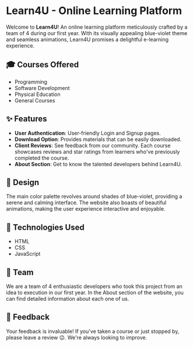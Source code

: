 # Learn4U - Online Learning Platform

Welcome to **Learn4U**! An online learning platform meticulously crafted by a team of 4 during our first year. With its visually appealing blue-violet theme and seamless animations, Learn4U promises a delightful e-learning experience.

## 🎓 Courses Offered

- Programming
- Software Development
- Physical Education
- General Courses

## ✨ Features

- **User Authentication**: User-friendly Login and Signup pages.
- **Download Option**: Provides materials that can be easily downloaded.
- **Client Reviews**: See feedback from our community. Each course showcases reviews and star ratings from learners who've previously completed the course.
- **About Section**: Get to know the talented developers behind Learn4U.

## 🎨 Design 

The main color palette revolves around shades of blue-violet, providing a serene and calming interface. The website also boasts of beautiful animations, making the user experience interactive and enjoyable.

## 🔗 Technologies Used

- HTML
- CSS
- JavaScript

## 🚀 Team

We are a team of 4 enthusiastic developers who took this project from an idea to execution in our first year. In the About section of the website, you can find detailed information about each one of us.

## 📝 Feedback

Your feedback is invaluable! If you've taken a course or just stopped by, please leave a review 😉. We're always looking to improve.
